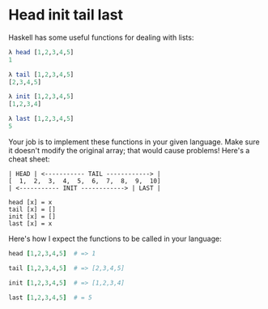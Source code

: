 # Head init tail last

Haskell has some useful functions for dealing with lists:

```haskell
λ head [1,2,3,4,5]
1

λ tail [1,2,3,4,5]
[2,3,4,5]

λ init [1,2,3,4,5]
[1,2,3,4]

λ last [1,2,3,4,5]
5
```

Your job is to implement these functions in your given language. Make sure it
doesn't modify the original array; that would cause problems!
Here's a cheat sheet:

```
| HEAD | <----------- TAIL ------------> |
[  1,  2,  3,  4,  5,  6,  7,  8,  9,  10]
| <----------- INIT ------------> | LAST |

head [x] = x
tail [x] = []
init [x] = []
last [x] = x
```

Here's how I expect the functions to be called in your language:

```ruby
head [1,2,3,4,5]  # => 1

tail [1,2,3,4,5]  # => [2,3,4,5]

init [1,2,3,4,5]  # => [1,2,3,4]

last [1,2,3,4,5]  # = 5
```
